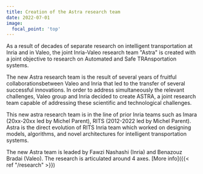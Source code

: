 ```yaml
--- 
title: Creation of the Astra research team
date: 2022-07-01
image:
  focal_point: 'top'
---
```


As a result of decades of separate research on intelligent transportation at Inria and in Valeo, the joint Inria-Valeo research team "Astra" is created with a joint objective to research on Automated and Safe TRAnsportation systems. 



<!--more-->

The new Astra research team is the result of several years of fruitful collaborationsbetween Valeo and Inria that led to the transfer of several successful innovations. 
In order to address simultaneously the relevant challenges, Valeo group and Inria decided to create ASTRA, a joint research team capable of addressing these scientific and technological challenges.

This new astra research team is in the line of prior Inria teams such as Imara (20xx-20xx led by Michel Parent), RITS (2012-2022 led by Michel Parent). Astra is the direct evolution of RITS Inria team which worked on designing models, algorithms, and novel architectures for intelligent transportation systems.

The new Astra team is leaded by Fawzi Nashashi (Inria) and Benazouz Bradai (Valeo). The research is articulated around 4 axes. 
[More info]({{< ref "/research" >}})